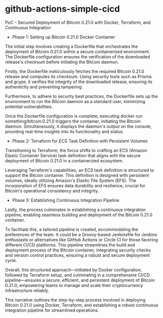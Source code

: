 # github-actions-simple-cicd

PoC - Secured Deployment of Bitcoin 0.21.0 with Docker, Terraform, and Continuous Integration

* Phase 1: Setting up Bitcoin 0.21.0 Docker Container

The initial step involves creating a Dockerfile that orchestrates the deployment of Bitcoin 0.21.0 within a secure containerized environment. The Dockerfile configuration ensures the verification of the downloaded release's checksum before initiating the Bitcoin daemon.

Firstly, the Dockerfile meticulously fetches the required Bitcoin 0.21.0 release and computes its checksum. Using security tools such as Prisma and grype, it verifies the integrity of the downloaded release, ensuring its authenticity and preventing tampering.

Furthermore, to adhere to security best practices, the Dockerfile sets up the environment to run the Bitcoin daemon as a standard user, minimizing potential vulnerabilities.

Once the Dockerfile configuration is complete, executing docker run something/bitcoin:0.21.0 triggers the container, initiating the Bitcoin daemon. Simultaneously, it displays the daemon's output on the console, providing real-time insights into its functionality and status.

* Phase 2: Terraform for ECS Task Definition with Persistent Volumes

Transitioning to Terraform, the focus shifts to crafting an ECS (Amazon Elastic Container Service) task definition that aligns with the secure deployment of Bitcoin 0.21.0 in a containerized ecosystem.

Leveraging Terraform's capabilities, an ECS task definition is structured to support the Bitcoin container. This definition is designed with persistent volumes, ideally utilizing Amazon's Elastic File System (EFS). The incorporation of EFS ensures data durability and resilience, crucial for Bitcoin's operational consistency and integrity.

* Phase 3: Establishing Continuous Integration Pipeline

Lastly, the process culminates in establishing a continuous integration pipeline, enabling seamless building and deployment of the Bitcoin 0.21.0 container.

To facilitate this, a tailored pipeline is created, accommodating the preferences of the team. It could be a Groovy-based Jenkinsfile for Jenkins enthusiasts or alternatives like GitHub Actions or Circle CI for those favoring different CI/CD platforms. This pipeline streamlines the build and deployment process of the Bitcoin container, integrating security checks and version control practices, ensuring a robust and secure deployment cycle.

Overall, this structured approach—initiated by Docker configuration, followed by Terraform setup, and culminating in a comprehensive CI/CD pipeline—ensures a secure, efficient, and persistent deployment of Bitcoin 0.21.0, empowering teams to manage and scale their cryptocurrency infrastructure reliably.

This narrative outlines the step-by-step process involved in deploying Bitcoin 0.21.0 using Docker, Terraform, and establishing a robust continuous integration pipeline for streamlined operations.
